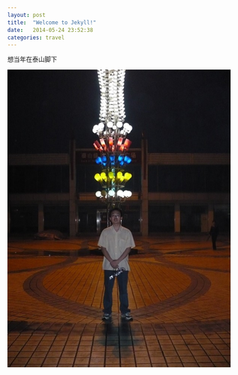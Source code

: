 ```yaml
---
layout: post
title:  "Welcome to Jekyll!"
date:   2014-05-24 23:52:38
categories: travel
---
```


想当年在泰山脚下

![泰山脚下][taishan]


[taishan]:	 /images/taishan.jpg